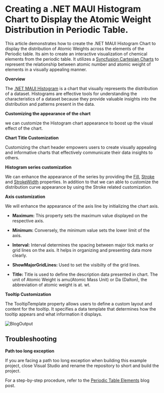 # Creating a .NET MAUI Histogram Chart to Display the Atomic Weight Distribution in Periodic Table.
This article demonstrates how to create the .NET MAUI Histogram Chart to display the distribution of Atomic Weights across the elements of the Periodic table.
Its aim to  create an interactive visualization of chemical elements from the periodic table. It utilizes a [Syncfusion Cartesian Charts](https://www.syncfusion.com/maui-controls/maui-cartesian-charts) to represent the relationship between atomic number and atomic weight of elements in a visually appealing manner.

**Overview**

The [.NET MAUI Histogram](https://www.syncfusion.com/maui-controls/maui-cartesian-charts/chart-types/maui-histogram-chart) is a chart that visually represents the distribution of a dataset. Histograms are effective tools for understanding the characteristics of a dataset because they provide valuable insights into the distribution and patterns present in the data.

**Customizing the appearance of the chart**

we can customize the Histogram chart appearance to boost up the visual effect of the chart. 

**Chart Title Customization** 

Customizing the chart header empowers users to create visually appealing and informative charts that effectively communicate their data insights to others. 

**Histogram series customization** 

We can enhance the appearance of the series by providing the [Fill](https://help.syncfusion.com/cr/maui/Syncfusion.Maui.Charts.ChartSeries.html#Syncfusion_Maui_Charts_ChartSeries_Fill), [Stroke](https://help.syncfusion.com/cr/maui/Syncfusion.Maui.Charts.HistogramSeries.html#Syncfusion_Maui_Charts_HistogramSeries_Stroke) and  [StrokeWidth](https://help.syncfusion.com/cr/maui/Syncfusion.Maui.Charts.XYDataSeries.html#Syncfusion_Maui_Charts_XYDataSeries_StrokeWidth) properties. 
In addition to that we can able to customize the distribution curve appearance by using the Stroke related customization. 

**Axis customization** 

We will enhance the appearance of the axis line by initializing the chart axis. 

- **Maximum:** This property sets the maximum value displayed on the respective axis. 

- **Minimum:** Conversely, the minimum value sets the lower limit of the axis.

- **Interval:** Interval determines the spacing between major tick marks or grid lines on the axis. It helps in organizing and presenting data more clearly. 

- **ShowMajorGridLines:** Used to set the visibilty of the grid lines. 

- **Title:** Title is used to define the description data presented in chart. The unit of Atomic Weight is amu(Atomic Mass Unit) or Da (Dalton), the abbreviation of atomic weight is at. wt.


**Tooltip Customization**

The TooltipTemplate property allows users to define a custom layout and content for the tooltip. It specifies a data template that determines how the tooltip appears and what information it displays. 


![BlogOutput](https://github.com/SyncfusionExamples/Creating-a-.NET-MAUI-Histogram-Chart-to-Display-the-Atomic-Weight-Distribution-in-Periodic-Table/assets/113962276/47d58e77-45c3-4db6-b0a3-bc06ad281dcb)


## Troubleshooting

**Path too long exception**

If you are facing a path too long exception when building this example project, close Visual Studio and rename the repository to short and build the project.

For a step-by-step procedure, refer to the [Periodic Table Elements]() blog post.
